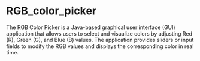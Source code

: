 # RGB_color_picker
The RGB Color Picker is a Java-based graphical user interface (GUI) application that allows users to select and visualize colors by adjusting Red (R), Green (G), and Blue (B) values. The application provides sliders or input fields to modify the RGB values and displays the corresponding color in real time.
